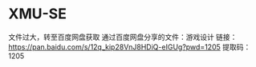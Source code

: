 # XMU-SE
文件过大，转至百度网盘获取
通过百度网盘分享的文件：游戏设计
链接：https://pan.baidu.com/s/12q_kip28VnJ8HDiQ-eIGUg?pwd=1205 
提取码：1205 
